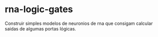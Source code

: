 # rna-logic-gates
Construir simples modelos de neuronios de rna que consigam calcular saidas de algumas portas lógicas.
